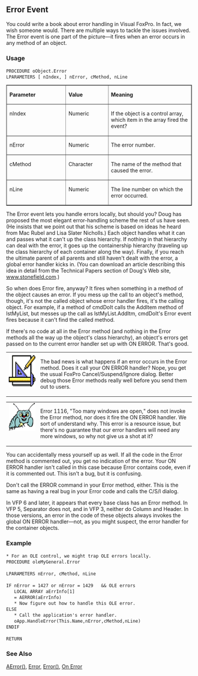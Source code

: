 ## Error Event

You could write a book about error handling in Visual FoxPro. In fact, we wish someone would. There are multiple ways to tackle the issues involved. The Error event is one part of the picture&mdash;it fires when an error occurs in any method of an object.

### Usage

```foxpro
PROCEDURE oObject.Error
LPARAMETERS [ nIndex, ] nError, cMethod, nLine
```
<table border cellspacing=0 cellpadding=0 width=100%>
<tr>
  <td width=32% valign=top>
  <p><b>Parameter</b></p>
  </td>
  <td width=23% valign=top>
  <p><b>Value</b></p>
  </td>
  <td width=45% valign=top>
  <p><b>Meaning</b></p>
  </td>
 </tr>
<tr>
  <td width=32% valign=top>
  <p>nIndex</p>
  </td>
  <td width=23% valign=top>
  <p>Numeric</p>
  </td>
  <td width=45% valign=top>
  <p>If the object is a control array, which item in the array fired the event?</p>
  </td>
 </tr>
<tr>
  <td width=32% valign=top>
  <p>nError</p>
  </td>
  <td width=23% valign=top>
  <p>Numeric</p>
  </td>
  <td width=45% valign=top>
  <p>The error number.</p>
  </td>
 </tr>
<tr>
  <td width=32% valign=top>
  <p>cMethod</p>
  </td>
  <td width=23% valign=top>
  <p>Character</p>
  </td>
  <td width=45% valign=top>
  <p>The name of the method that caused the error.</p>
  </td>
 </tr>
<tr>
  <td width=32% valign=top>
  <p>nLine</p>
  </td>
  <td width=23% valign=top>
  <p>Numeric</p>
  </td>
  <td width=45% valign=top>
  <p>The line number on which the error occurred.</p>
  </td>
 </tr>
</table>

The Error event lets you handle errors locally, but should you? Doug has proposed the most elegant error-handling scheme the rest of us have seen. (He insists that we point out that his scheme is based on ideas he heard from Mac Rubel and Lisa Slater Nicholls.) Each object handles what it can and passes what it can't up the class hierarchy. If nothing in that hierarchy can deal with the error, it goes up the containership hierarchy (traveling up the class hierarchy of each container along the way). Finally, if you reach the ultimate parent of all parents and still haven't dealt with the error, a global error handler kicks in. (You can download an article describing this idea in detail from the Technical Papers section of Doug's Web site, <a href="http://www.stonefield.com/" target="_blank">www.stonefield.com</a>.)

So when does Error fire, anyway? It fires when something in a method of the object causes an error. If you mess up the call to an object's method, though, it's not the called object whose error handler fires, it's the calling object. For example, if a method of cmdDoIt calls the AddItem method of lstMyList, but messes up the call as lstMyList.AddItm, cmdDoIt's Error event fires because it can't find the called method.

If there's no code at all in the Error method (and nothing in the Error methods all the way up the object's class hierarchy), an object's errors get passed on to the current error handler set up with ON ERROR. That's good.

<table border=0 cellspacing=0 cellpadding=0 width=100%>
<tr>
  <td width=17% valign=top>
<img border=0 width=94 height=93 src="Design.gif"></p>
  </td>
  <td width=83%>
  <p>The bad news is what happens if an error occurs in the Error method. Does it call your ON ERROR handler? Nope, you get the usual FoxPro Cancel/Suspend/Ignore dialog. Better debug those Error methods really well before you send them out to users.</p>
  </td>
 </tr>
</table>

<table border=0 cellspacing=0 cellpadding=0 width=100%>
<tr>
  <td width=17% valign=top>
<img border=0 width=95 height=77 src="bug.gif"></p>
  </td>
  <td width=83%>
  <p>Error 1116, &quot;Too many windows are open,&quot; does not invoke the Error method, nor does it fire the ON ERROR handler. We sort of understand why. This error is a resource issue, but there's no guarantee that our error handlers will need any more windows, so why not give us a shot at it?</p>
  </td>
 </tr>
</table>

You can accidentally mess yourself up as well. If all the code in the Error method is commented out, you get no indication of the error. Your ON ERROR handler isn't called in this case because Error contains code, even if it is commented out. This isn't a bug, but it is confusing.

Don't call the ERROR command in your Error method, either. This is the same as having a real bug in your Error code and calls the C/S/I dialog.

In VFP 6 and later, it appears that every base class has an Error method. In VFP 5, Separator does not, and in VFP 3, neither do Column and Header. In those versions, an error in the code of these objects always invokes the global ON ERROR handler&mdash;not, as you might suspect, the error handler for the container objects.

### Example

```foxpro
* For an OLE control, we might trap OLE errors locally.
PROCEDURE oleMyGeneral.Error

LPARAMETERS nError, cMethod, nLine

IF nError = 1427 or nError = 1429   && OLE errors
   LOCAL ARRAY aErrInfo[1]
   = AERROR(aErrInfo)
   * Now figure out how to handle this OLE error.
ELSE
   * Call the application's error handler.
   oApp.HandleError(This.Name,nError,cMethod,nLine)
ENDIF

RETURN
```
### See Also

[AError()](s4g285.md), [Error](s4g099.md), [Error()](s4g099.md), [On Error](s4g099.md)